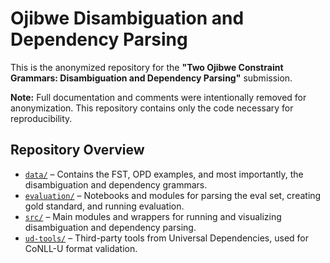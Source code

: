 # Ojibwe Disambiguation and Dependency Parsing 

This is the anonymized repository for the **"Two Ojibwe Constraint Grammars: Disambiguation and Dependency Parsing"** submission. 

**Note:** Full documentation and comments were intentionally removed for anonymization. This repository contains only the code necessary for reproducibility.


## Repository Overview

- [`data/`](./data) – Contains the FST, OPD examples, and most importantly, the disambiguation and dependency grammars. 
- [`evaluation/`](./evaluation) – Notebooks and modules for parsing the eval set, creating gold standard, and running evaluation.
- [`src/`](./src) – Main modules and wrappers for running and visualizing disambiguation and dependency parsing.
- [`ud-tools/`](./ud-tools) – Third-party tools from Universal Dependencies, used for CoNLL-U format validation. 
